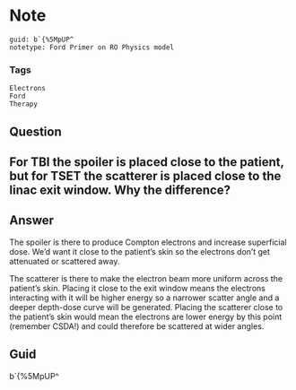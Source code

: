 # Note
```
guid: b`{%5MpUP^
notetype: Ford Primer on RO Physics model
```

### Tags
```
Electrons
Ford
Therapy
```

## Question
<h2>For TBI the spoiler is placed close to the patient, but for TSET the scatterer is placed close to the linac exit window. Why the difference?</h2>

## Answer
<section>
<p>The spoiler is there to produce Compton electrons and increase superficial dose. We’d want it close to the patient’s skin so the electrons don’t get attenuated or scattered away.</p>
<p>The scatterer is there to make the electron beam more uniform across the patient’s skin. Placing it close to the exit window means the electrons interacting with it will be higher energy so a narrower scatter angle and a deeper depth-dose curve will be generated. Placing the scatterer close to the patient’s skin would mean the electrons are lower energy by this point (remember CSDA!) and could therefore be scattered at wider angles.</p>


</section>

## Guid
b`{%5MpUP^
